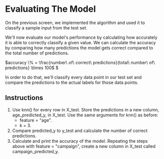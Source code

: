 # Evaluating The Model
On the previous screen, we implemented the algorithm and used it to classify a sample input from the test set.

We'll now evaluate our model's performance by calculating how accurately it is able to correctly classify a given value. We can calculate the accuracy by comparing how many predictions the model gets correct compared to the total number of predictions.

$accuracy \% = \frac{number\ of\ correct\ predictions}{total\ number\ of\ predictions} \times 100$
$

In order to do that, we'll classify every data point in our test set and compare the predictions to the actual labels for those data points.

## Instructions
1. Use knn() for every row in X_test. Store the predictions in a new column, age_predicted_y, in X_test. Use the same arguments for knn() as before:
    - feature = "age".
    - k = 3.
2. Compare predicted_y to y_test and calculate the number of correct predictions.
3. Calculate and print the accuracy of the model.
Repeating the steps above with feature = "campaign", create a new column in X_test called campaign_predicted_y.